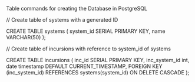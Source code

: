 Table commands for creating the Database in PostgreSQL

// Create table of systems with a generated ID

CREATE TABLE systems (
  system_id     SERIAL PRIMARY KEY,
  name          VARCHAR(50)
);

// Create table of incursions with reference to system_id of systems

CREATE TABLE incursions (
  inc_id            SERIAL PRIMARY KEY,
  inc_system_id     int,
  date              timestamp DEFAULT CURRENT_TIMESTAMP,
  FOREIGN KEY (inc_system_id) REFERENCES systems(system_id) ON DELETE CASCADE
);